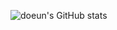 ![doeun's GitHub stats](https://github-readme-stats.vercel.app/api?doeun=anuraghazra&theme=dark&show_icons=true)

